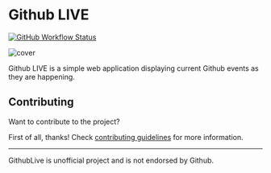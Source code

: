 # Github LIVE

[![GitHub Workflow Status](https://img.shields.io/github/workflow/status/MrBartusek/GithubLive/Deploy)](https://github.com/MrBartusek/CargoCars/actions?query=workflow%3ADeploy)

![cover](https://i.imgur.com/UoksQJP.gif)

Github LIVE is a simple web application displaying current Github events as they are happening.

## Contributing

Want to contribute to the project?

First of all, thanks! Check [contributing guidelines](./CONTRIBUTING.md) for more information.

---

GithubLive is unofficial project and is not endorsed by Github.
